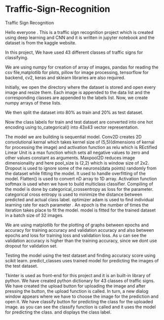 # Traffic-Sign-Recognition
Traffic Sign Recognition

Hello everyone . This is a traffic sign recognition project which is created using deep learning and CNN and it is written in jupyter notebook and the dataset is from the kaggle website.

In this project, We have used 43 different classes of traffic signs for classifying. 
 
We are using numpy for creation of array of images, pandas for reading the csv file,matplotlib for plots, pillow for image processing, tensorflow for backend, cv2, keras and sklearn libraries are also required.
 
Initially, we open the directory where the dataset is stored and open every image and resize them. Each image is appended to the data list and the corresponding classes are appended to the labels list. Now, we create numpy arrays of these lists.

We then split the dataset into 80% as train and 20% as test dataset.

Now the class labels for train and test dataset are converted into one hot encoding using to_categorical() into 43x43 vector representation.

The model we are building is sequential model. Conv2D creates 2D convolutional kernal which takes kernel size of (5,5)(dimensions of kernal for processing the image) and activation function as relu which is REctified Linear Unit is a max function which sets all negative values to zero and other values constant as arguments.
Maxpool2D reduces image dimensionality and here pool_size is (2,2) which is window size of 2x2.
Dropout is used to ignore some of the neurons(data points) randomly from the dataset while fitting the model. It used to handle overfitting of the model. 
Flatten() is used to convert nD array to 1D array.
Activation function softmax is used when we have to build multiclass classifier.
Compiling of the model is done by categorical_crossentropy as loss for the parameter. categorical cross entropy is used to minimize the distance between predicted and actual class label. optimizer adam is used to find individual learning rate for each parameter .
An epoch is the number of times the iteration takes place to fit the model. model is fitted for the trained dataset in a batch size of 32 images.
 
We are using matplotlib for the plotting of graphs between epochs and accuracy for training accuracy and validation accuracy  and also between epochs and loss for training loss and validation loss.  As u can see the validation accuracy is higher than the training accuracy, since we dont use dropout for validation set. 

Testing the model using the test dataset and finding accuracy score using scikit learn.
predict_classes uses trained model for predicting the images of the test dataset. 

Tkinter is used as front-end for this project and it is an built-in library of python.
We have created python dictionary for 43 classes of traffic signs.
We have created the upload button for uploading the image and after pressing the button, the upload function is called. In turn, a new dialog window appears where we have to choose the image for the prediction and open it. 
We have classify button for predicting the class for the uploaded image. as you can see the classify function is called and it uses the model for predicting the class. and displays the class label. 
